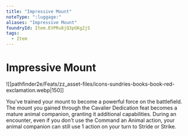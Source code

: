 ```yaml
---
title: "Impressive Mount"
noteType: ":luggage:"
aliases: "Impressive Mount"
foundryId: Item.EVPRu8jQ3pGKg2jS
tags:
  - Item
---
```


# Impressive Mount
![[pathfinder2e/Feats/zz_asset-files/icons-sundries-books-book-red-exclamation.webp|150]]

You've trained your mount to become a powerful force on the battlefield. The mount you gained through the Cavalier Dedication feat becomes a mature animal companion, granting it additional capabilities. During an encounter, even if you don't use the Command an Animal action, your animal companion can still use 1 action on your turn to Stride or Strike.
